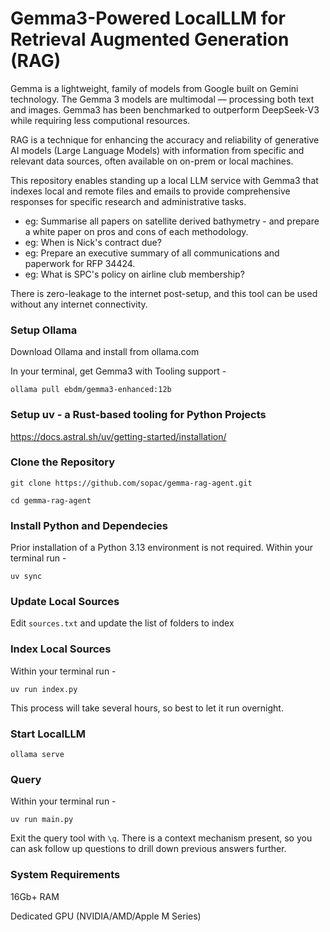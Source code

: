 # Gemma3-Powered LocalLLM for Retrieval Augmented Generation (RAG)

Gemma is a lightweight, family of models from Google built on Gemini technology. The Gemma 3 models are multimodal — processing both text and images. Gemma3 has been benchmarked to outperform DeepSeek-V3 while requiring less computional resources.

RAG is a technique for enhancing the accuracy and reliability of generative AI models (Large Language Models) with information from specific and relevant data sources, often available on on-prem or local machines.

This repository enables standing up a local LLM service with Gemma3 that indexes local and remote files and emails to provide comprehensive responses for specific research and administrative tasks.

- eg: Summarise all papers on satellite derived bathymetry - and prepare a white paper on pros and cons of each methodology.
- eg: When is Nick's contract due?
- eg: Prepare an executive summary of all communications and paperwork for RFP 34424.
- eg: What is SPC's policy on airline club membership?

There is zero-leakage to the internet post-setup, and this tool can be used without any internet connectivity.

### Setup Ollama

Download Ollama and install from ollama.com

In your terminal, get Gemma3 with Tooling support -

`ollama pull ebdm/gemma3-enhanced:12b`

### Setup uv - a Rust-based tooling for Python Projects

https://docs.astral.sh/uv/getting-started/installation/

### Clone the Repository

`git clone https://github.com/sopac/gemma-rag-agent.git`

`cd gemma-rag-agent`

### Install Python and Dependecies

Prior installation of a Python 3.13 environment is not required. Within your terminal run -

`uv sync`

### Update Local Sources

Edit `sources.txt` and update the list of folders to index 

### Index Local Sources

Within your terminal run -

`uv run index.py`

This process will take several hours, so best to let it run overnight.

### Start LocalLLM

`ollama serve`

### Query 
Within your terminal run -

`uv run main.py`

Exit the query tool with `\q`. There is a context mechanism present, so you can ask follow up questions to drill down previous answers further.

### System Requirements

16Gb+ RAM

Dedicated GPU (NVIDIA/AMD/Apple M Series)

